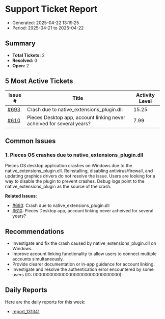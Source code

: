 # Support Ticket Report
- Generated: 2025-04-22 13:19:25
- Period: 2025-04-21 to 2025-04-22

## Summary
- **Total Tickets:** 2
- **Resolved:** 0
- **Open:** 2

## 5 Most Active Tickets
| Issue # | Title | Activity Level |
|---------|-------|----------------|
| [#693](https://github.com/pieces-app/support/issues/693) | Crash due to native_extensions_plugin.dll | 15.25 |
| [#610](https://github.com/pieces-app/support/issues/610) | Pieces Desktop app, account linking never acheived for several years? | 7.99 |

## Common Issues
### 1. Pieces OS crashes due to native_extensions_plugin.dll
Pieces OS desktop application crashes on Windows due to the native_extensions_plugin.dll.  Reinstalling, disabling antivirus/firewall, and updating graphics drivers do not resolve the issue. Users are looking for a way to disable the plugin to prevent crashes. Debug logs point to the native_extensions_plugin as the source of the crash.

**Related Issues:**
- [#693](https://github.com/pieces-app/support/issues/693): Crash due to native_extensions_plugin.dll
- [#610](https://github.com/pieces-app/support/issues/610): Pieces Desktop app, account linking never acheived for several years?


## Recommendations
- Investigate and fix the crash caused by native_extensions_plugin.dll on Windows.
- Improve account linking functionality to allow users to connect multiple accounts simultaneously.
- Provide clearer documentation or in-app guidance for account linking.
- Investigate and resolve the authentication error encountered by some users (ID: 00000000000000000000000000000000).

## Daily Reports
Here are the daily reports for this week:

- [report_131341](daily/2025-04-22/report_131341.md)
